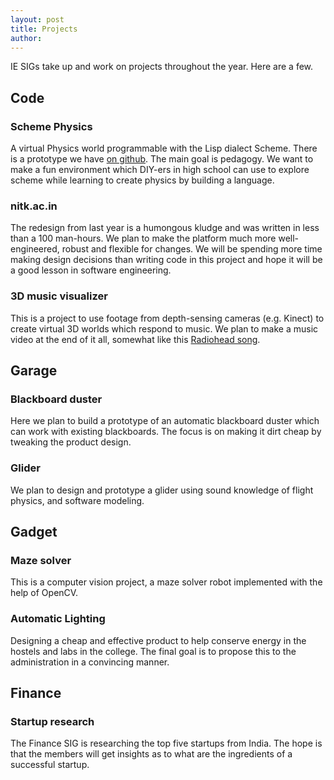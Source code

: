 ```yaml
---
layout: post
title: Projects
author:
---
```


IE SIGs take up and work on projects throughout the year. Here are a few.

## Code

### Scheme Physics

A virtual Physics world programmable with the Lisp dialect Scheme. There is a prototype we have [on github](http://sachinhosmani.github.com/Scheme-Physics). The main goal is pedagogy. We want to make a fun environment which DIY-ers in high school can use to explore scheme while learning to create physics by building a language.

### nitk.ac.in

The redesign from last year is a humongous kludge and was written in less than a 100 man-hours. We plan to make the platform much more well-engineered, robust and flexible for changes. We will be spending more time making design decisions than writing code in this project and hope it will be a good lesson in software engineering.

### 3D music visualizer

This is a project to use footage from depth-sensing cameras (e.g. Kinect) to create virtual 3D worlds which respond to music. We plan to make a music video at the end of it all, somewhat like this [Radiohead song](http://www.youtube.com/watch?v=8nTFjVm9sTQ).

## Garage

### Blackboard duster

Here we plan to build a prototype of an automatic blackboard duster which can work with existing blackboards. The focus is on making it dirt cheap by tweaking the product design.

### Glider

We plan to design and prototype a glider using sound knowledge of flight physics, and software modeling.

## Gadget

### Maze solver

This is a computer vision project, a maze solver robot implemented with the help of OpenCV.

### Automatic Lighting

Designing a cheap and effective product to help conserve energy in the hostels and labs in the college. The final goal is to propose this to the administration in a convincing manner.

## Finance

### Startup research

The Finance SIG is researching the top five startups from India. The hope is that the members will get insights as to what are the ingredients of a successful startup.
